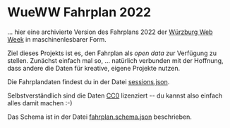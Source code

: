 # WueWW Fahrplan 2022

... hier eine archivierte Version des Fahrplans 2022 der
[Würzburg Web Week](https://wueww.de/) in maschinenlesbarer Form.

Ziel dieses Projekts ist es, den Fahrplan als *open data* zur Verfügung zu stellen.
Zunächst einfach mal so, ... natürlich verbunden mit der Hoffnung, dass andere
die Daten für kreative, eigene Projekte nutzen.

Die Fahrplandaten findest du in der Datei
[sessions.json](https://wueww.github.io/fahrplan-2022/sessions.json).

Selbstverständlich sind die Daten
[CC0](https://creativecommons.org/publicdomain/zero/1.0/deed.de) lizenziert --
du kannst also einfach alles damit machen :-)

Das Schema ist in der Datei [fahrplan.schema.json](https://wueww.github.io/fahrplan-2022/fahrplan.schema.json) beschrieben.
